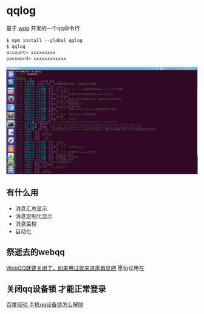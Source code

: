 # qqlog

基于 [wqq](https://github.com/fritx/wqq) 开发的一个qq命令行

```
$ npm install --global qqlog
$ qqlog
account> xxxxxxxxx
password> xxxxxxxxxxxx
```

<img src="https://raw.githubusercontent.com/fritx/qqlog/dev/pic/2015-01-28_21.33.49.png">

## 有什么用

- 消息汇总显示
- 消息定制化显示
- 消息监控
- 自动化

## 祭逝去的webqq

[WebQQ就要关闭了，如果用过就来道声再见吧](http://www.pingwest.com/bye-web-qq/) 愿协议用在

## 关闭qq设备锁 才能正常登录

[百度经验 手机qq设备锁怎么解除](http://jingyan.baidu.com/article/60ccbceb005c4c64cab197d8.html)
